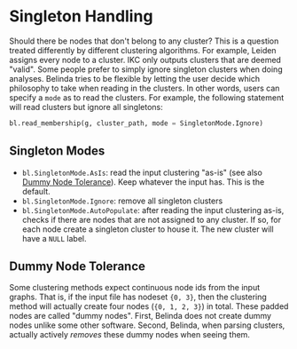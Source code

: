 # Singleton Handling

Should there be nodes that don't belong to any cluster? This is a question treated differently by different clustering algorithms. For example, Leiden assigns every node to a cluster. IKC only outputs clusters that are deemed "valid". Some people prefer to
simply ignore singleton clusters when doing analyses. Belinda tries to be flexible by letting the user decide
which philosophy to take when reading in the clusters. In other words, users can specify a `mode` as to read
the clusters. For example, the following statement will read clusters but ignore all singletons:

```python
bl.read_membership(g, cluster_path, mode = SingletonMode.Ignore)
```

## Singleton Modes

 - `bl.SingletonMode.AsIs`: read the input clustering "as-is" (see also [Dummy Node Tolerance](#dummy-node-tolerance)). Keep whatever the input has. This is the default.
 - `bl.SingletonMode.Ignore`: remove all singleton clusters
 - `bl.SingletonMode.AutoPopulate`: after reading the input clustering as-is, checks if there are nodes that are not assigned to any cluster. If so, for each node create a singleton cluster to house it. The new cluster will have a `NULL` label.

## Dummy Node Tolerance

Some clustering methods expect continuous node ids from the input graphs.
That is, if the input file has nodeset `{0, 3}`, then the clustering method
will actually create four nodes (`{0, 1, 2, 3}`) in total. These padded nodes are called "dummy nodes". First, Belinda does not create dummy nodes unlike some other software. Second, Belinda, when parsing clusters, actually actively *removes* these dummy nodes when seeing them.